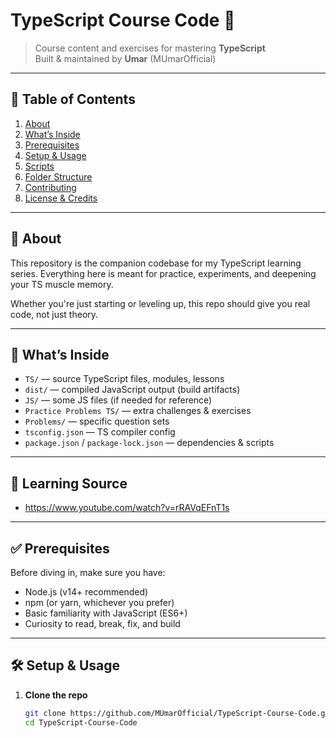 # TypeScript Course Code 📘

> Course content and exercises for mastering **TypeScript**  
> Built & maintained by **Umar** (MUmarOfficial)  

---

## 🚀 Table of Contents

1. [About](#about)  
2. [What’s Inside](#whats-inside)  
3. [Prerequisites](#prerequisites)  
4. [Setup & Usage](#setup--usage)  
5. [Scripts](#scripts)  
6. [Folder Structure](#folder-structure)  
7. [Contributing](#contributing)  
8. [License & Credits](#license--credits)  

---

## 📖 About

This repository is the companion codebase for my TypeScript learning series. Everything here is meant for practice, experiments, and deepening your TS muscle memory.

Whether you're just starting or leveling up, this repo should give you real code, not just theory.

---

## 📂 What’s Inside

- `TS/` — source TypeScript files, modules, lessons  
- `dist/` — compiled JavaScript output (build artifacts)  
- `JS/` — some JS files (if needed for reference)  
- `Practice Problems TS/` — extra challenges & exercises  
- `Problems/` — specific question sets  
- `tsconfig.json` — TS compiler config  
- `package.json` / `package-lock.json` — dependencies & scripts  

---

## 🏫 Learning Source

- https://www.youtube.com/watch?v=rRAVqEFnT1s

---

## ✅ Prerequisites

Before diving in, make sure you have:

- Node.js (v14+ recommended)  
- npm (or yarn, whichever you prefer)  
- Basic familiarity with JavaScript (ES6+)  
- Curiosity to read, break, fix, and build  

---

## 🛠 Setup & Usage

1. **Clone the repo**  
   ```bash
   git clone https://github.com/MUmarOfficial/TypeScript-Course-Code.git
   cd TypeScript-Course-Code
